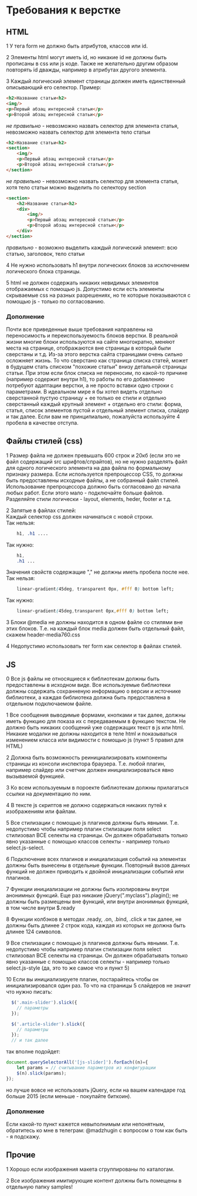 Требования к верстке
====================

## HTML

1 У тега form не должно быть атрибутов, классов или id.

2 Элементы html могут иметь id, но никакие id не должны быть прописаны в css или js коде. Также не желательно другим образом повторять id дважды, например в атрибутах другого элемента.

3 Каждый логический элемент страницы должен иметь единственный описывающий его селектор.
Пример:
```html
<h2>Название статьи<h2>
<img/>
<p>Первый абзац интересной статьи</p>
<p>Второй абзац интересной статьи</p>
```
*не правильно* - невозможно назвать селектор для элемента статья, невозможно назвать селектор для элемента тело статьи

```html
<h2>Название статьи<h2>
<section>
    <img/>
    <p>Первый абзац интересной статьи</p>
    <p>Второй абзац интересной статьи</p>
</section>
```
*не правильно* - невозможно назвать селектор для элемента статья, хотя тело статьи можно выделить по селектору section


```html
<section>
    <h2>Название статьи<h2>
    <div>
        <img/>
        <p>Первый абзац интересной статьи</p>
        <p>Второй абзац интересной статьи</p>
    </div>
</section>
```
*правильно* - возможно выделить каждый логический элемент: всю статью, заголовок, тело статьи

4 Не нужно использовать h1 внутри логических блоков за исключением логического блока страницы.

5 html не должен содержать никаких невидимых элементов отображаемых с помощью js. Допустимо если есть элементы скрываемые css на разных разрешениях, но те которые показываются с помощью js - только по согласованию.

### Дополнение

Почти все приведенные выше требования направлены на переносимость и переиспользуемость блоков верстки. В реальной жизни многие блоки используются на сайте многократно, меняют места на странице, отображаются вне страницы в который были сверстаны и т.д. Из-за этого верстка сайта страницами очень сильно осложняет жизнь. То что сверстано как страница списка статей, может в будущем стать списком "похожие статьи" внизу детальной страницы статьи. При этом если блок списка не переносим, по какой-то причине (например содержит внутри h1), то работы по его добавлению потребуют адаптации верстки, а не просто вставки одно строки с параметрами.
В идеальном мире я бы хотел видеть отдельно сверстанной пустую страницу + ее только ее стили и отдельно сверстанный каждый крупный элемент + отдельно его стили: форма, статья, список элементов пустой и отдельный элемент списка, слайдер и так далее.
Если вам не принципиально, пожалуйста используйте 4 пробела в качестве отступа.

## Файлы стилей (css)

1 Размер файла не должен превышать 600 строк и 20кб (если это не файл содержащий src шрифтов/спрайтов), но не нужно разделять файл для одного логического элемента на два файла по формальному признаку размера. Если используется препроцессор CSS, то должны быть предоставлены исходные файлы, а не собранный файл стилей. Использование препроцессора должно быть согласовано до начала любых работ. Если этого мало - подключайте больше файлов. Разделяйте стили логически - layout, elements, heder, footer и т.д.

2 Запятые в файлах стилей:  
Каждый селектор css должен начинаться с новой строки.  
Так нельзя:
```css
    h1, .h1 ....  
```
Так нужно:
```css
    h1,  
    .h1 ...
```

Значения свойств содержащие "," не должны иметь пробела после нее.  
Так нельзя:
```css
    linear-gradient(45deg, transparent 0px, #fff 0) bottom left;
```
Так нужно:
```css
    linear-gradient(45deg,transparent 0px,#fff 0) bottom left;  
```

3 Блоки @media не должны находится в одном файле со стилями вне этих блоков. Т.е. на каждый блок media должен быть отдельный файл, скажем header-media760.css

4 Недопустимо использовать тег form как селектор в файлах стилей.

## JS

0 Все js файлы не относящиеся к библиотекам должны быть предоставлены в исходном виде. Все используемые библиотеки должны содержать сохранненую информацию о версии и источнике библиотеки, а каждая библиотека должна быть предоставлена в отдельном подключаемом файле.

1 Все сообщения выводимые формами, кнопками и так далее, должны иметь функцию для показа их с передаваемым в функцию текстом. Не должно быть никаких сообщений уже содержащих текст в js или html. Никакие модалки не должны находится в теле html и показываться изменением класса или видимости с помощью js (пункт 5 правил для HTML)

2 Должна быть возможность реинициализировать компоненты страницы из консоли инспектора браузера. Т.е. любой плагин, например слайдер или счетчик должен инициализироваться явно вызываемой функцией.

3 Ко всем используемым в пороекте библиотекам должны прилагаться ссылки на документацию по ним.

4 В тексте js скриптов не должно содержаться никаких путей к изображениям или файлам.

5 Все стилизации с помощью js плагинов должны быть явными. Т.е. недопустимо чтобы например плагин стилизации поля select стилизовал ВСЕ селекты на страницы. Он должен обрабатывать только явно указанные с помощью классов селекты - например только select.js-select.

6 Подключение всех плагинов и инициализация событий на элементах должны быть вынесены в отдельные функции. Повторный вызов данных функций не должен приводить к двойной инициализации событий или плагинов.

7 Функции инициализации не должны быть изолированы внутри анонимных функций. Еще раз никакие jQuery(".myclass").plagin(); не должны быть размещены вне функций, или внутри анонимных функций, в том числе внутри $.ready

8 Функции колбэков в методах .ready, .on, .bind, .click и так далее, не должны быть длинее 2 строк кода, каждая из которых не должна быть длинее 124 символов.

9 Все стилизации с помощью js плагинов должны быть явными. Т.е. недопустимо чтобы например плагин стилизации поля select стилизовал ВСЕ селекты на страницы. Он должен обрабатывать только явно указанные с помощью классов селекты - например только select.js-style (да, это то же самое что и пункт 5)

10 Если вы инициализируете плагин, постарайтесь чтобы он инициализировался один раз. То что на страницы 5 слайдеров не значит что нужно писать:
```js
  $('.main-slider').slick({
    // параметры
  });

  $('.article-slider').slick({
    // параметры
  });
  // и так далее
```
так вполне подойдет:
```js
document.querySelectorAll('[js-slider]').forEach((n)={
    let params = // считывание параметров из конфигурации
    $(n).slick(params);
});
```
но лучше вовсе не использовать jQuery, если на вашем календаре год больше 2015 (если меньше - покупайте биткоин).


### Дополнение

Если какой-то пункт кажется невыполнимым или непонятным, обратитесь ко мне в телеграм: @madzhugin с вопросом о том как быть - я подскажу.



## Прочие

1 Хорошо если изображения макета сгруппированы по каталогам.

2 Все изображения имитирующие контент должны быть помещены в отдельную папку samples!
